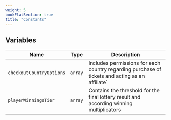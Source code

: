 ```yaml
---
weight: 5
bookFlatSection: true
title: "Constants"
---
```


## Variables

| Name                | Type      | Description                                                                          |
|---------------------|-----------|--------------------------------------------------------------------------------------|
| `checkoutCountryOptions`        | `array` | Includes permissions for each country regarding purchase of tickets and acting as an affiliate`                          |
| `playerWinningsTier`              | `array`  | Contains the threshold for the final lottery result and according winning multiplicators                         |
